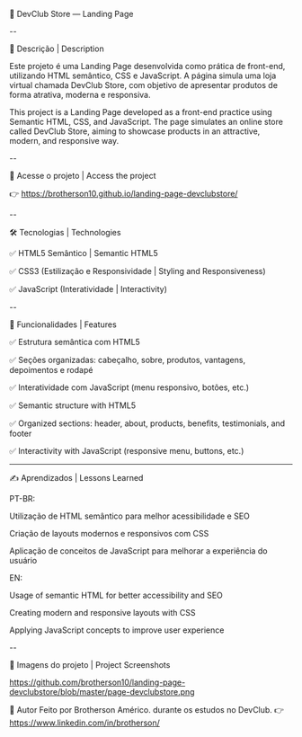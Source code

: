 🚀 DevClub Store — Landing Page

--

📄 Descrição | Description

Este projeto é uma Landing Page desenvolvida como prática de front-end, utilizando HTML semântico, CSS e JavaScript. A página simula uma loja virtual chamada DevClub Store, com objetivo de apresentar produtos de forma atrativa, moderna e responsiva.

This project is a Landing Page developed as a front-end practice using Semantic HTML, CSS, and JavaScript. The page simulates an online store called DevClub Store, aiming to showcase products in an attractive, modern, and responsive way.

--

🔗 Acesse o projeto | Access the project

👉 https://brotherson10.github.io/landing-page-devclubstore/

--

🛠️ Tecnologias | Technologies

✅ HTML5 Semântico | Semantic HTML5

✅ CSS3 (Estilização e Responsividade | Styling and Responsiveness)

✅ JavaScript (Interatividade | Interactivity)

--

🎯 Funcionalidades | Features

✅ Estrutura semântica com HTML5

✅ Seções organizadas: cabeçalho, sobre, produtos, vantagens, depoimentos e rodapé

✅ Interatividade com JavaScript (menu responsivo, botões, etc.)

✅ Semantic structure with HTML5

✅ Organized sections: header, about, products, benefits, testimonials, and footer

✅ Interactivity with JavaScript (responsive menu, buttons, etc.)

---

✍️ Aprendizados | Lessons Learned

PT-BR:

Utilização de HTML semântico para melhor acessibilidade e SEO

Criação de layouts modernos e responsivos com CSS

Aplicação de conceitos de JavaScript para melhorar a experiência do usuário

EN:

Usage of semantic HTML for better accessibility and SEO

Creating modern and responsive layouts with CSS

Applying JavaScript concepts to improve user experience

--

📸 Imagens do projeto | Project Screenshots

https://github.com/brotherson10/landing-page-devclubstore/blob/master/page-devclubstore.png

🧠 Autor
Feito por Brotherson Américo. durante os estudos no DevClub.
👉 https://www.linkedin.com/in/brotherson/
